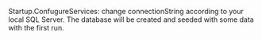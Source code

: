 Startup.ConfugureServices: change connectionString according to your local SQL Server.
The database will be created and seeded with some data with the first run.
